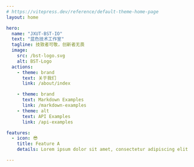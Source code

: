 ```yaml
---
# https://vitepress.dev/reference/default-theme-home-page
layout: home

hero:
  name: "JXUT-BST-IO"
  text: "蓝色技术工作室"
  tagline: 技致者可敬，创新者无畏
  image:
    src: /bst-logo.svg
    alt: BST-Logo
  actions:
    - theme: brand
      text: 关于我们
      link: /about/index

    - theme: brand
      text: Markdown Examples
      link: /markdown-examples
    - theme: alt
      text: API Examples
      link: /api-examples

features:
  - icon: 😎
    title: Feature A
    details: Lorem ipsum dolor sit amet, consectetur adipiscing elit

---
```


